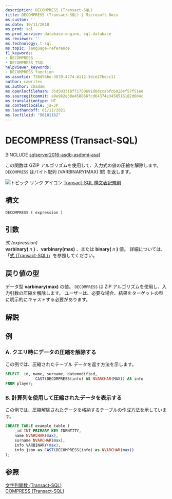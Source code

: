 ```yaml
---
description: DECOMPRESS (Transact-SQL)
title: DECOMPRESS (Transact-SQL) | Microsoft Docs
ms.custom: ''
ms.date: 10/11/2018
ms.prod: sql
ms.prod_service: database-engine, sql-database
ms.reviewer: ''
ms.technology: t-sql
ms.topic: language-reference
f1_keywords:
- DECOMPRESS
- DECOMPRESS_TSQL
helpviewer_keywords:
- DECOMPRESS function
ms.assetid: 738d56be-3870-4774-b112-3dce27becc11
author: cawrites
ms.author: chadam
ms.openlocfilehash: 35d503318f71750691d8dccabfc60284f57f51ee
ms.sourcegitcommit: a9e982e30e458866fcd64374e3458516182d604c
ms.translationtype: HT
ms.contentlocale: ja-JP
ms.lasthandoff: 01/11/2021
ms.locfileid: "98101162"
---
```

# <a name="decompress-transact-sql"></a>DECOMPRESS (Transact-SQL)
[!INCLUDE [sqlserver2016-asdb-asdbmi-asa](../../includes/applies-to-version/sqlserver2016-asdb-asdbmi-asa.md)]

この関数は GZIP アルゴリズムを使用して、入力式の値の圧縮を解除します。 `DECOMPRESS` はバイト配列 (VARBINARY(MAX) 型) を返します。  
  
 ![トピック リンク アイコン](../../database-engine/configure-windows/media/topic-link.gif "トピック リンク アイコン") [Transact-SQL 構文表記規則](../../t-sql/language-elements/transact-sql-syntax-conventions-transact-sql.md)  
  
## <a name="syntax"></a>構文  
  
```syntaxsql  
DECOMPRESS ( expression )  
```  
  
## <a name="arguments"></a>引数
 *式 (expression)*  
**varbinary(** _n_ **)** 、**varbinary(max)** 、または **binary(** _n_ **)** 値。 詳細については、「[式 &#40;Transact-SQL&#41;](../../t-sql/language-elements/expressions-transact-sql.md)」を参照してください。  
  
## <a name="return-types"></a>戻り値の型  
データ型 **varbinary(max)** の値。 `DECOMPRESS` は ZIP アルゴリズムを使用し、入力引数の圧縮を解除します。 ユーザーは、必要な場合、結果をターゲットの型に明示的にキャストする必要があります。  
  
## <a name="remarks"></a>解説  
  
## <a name="examples"></a>例  
  
### <a name="a-decompress-data-at-query-time"></a>A. クエリ時にデータの圧縮を解除する  
この例では、圧縮されたテーブル データを返す方法を示します。  
  
```sql  
SELECT _id, name, surname, datemodified,  
             CAST(DECOMPRESS(info) AS NVARCHAR(MAX)) AS info  
FROM player;  
```  
  
### <a name="b-display-compressed-data-using-computed-column"></a>B. 計算列を使用して圧縮されたデータを表示する  
この例では、圧縮解除されたデータを格納するテーブルの作成方法を示しています。  
  
```sql  
CREATE TABLE example_table (  
    _id INT PRIMARY KEY IDENTITY,  
    name NVARCHAR(max),  
    surname NVARCHAR(max),  
    info VARBINARY(max),  
    info_json as CAST(DECOMPRESS(info) as NVARCHAR(max))  
);  
```  
  
## <a name="see-also"></a>参照  
 [文字列関数 &#40;Transact-SQL&#41;](../../t-sql/functions/string-functions-transact-sql.md)   
 [COMPRESS &#40;Transact-SQL&#41;](../../t-sql/functions/compress-transact-sql.md)  
  
  
